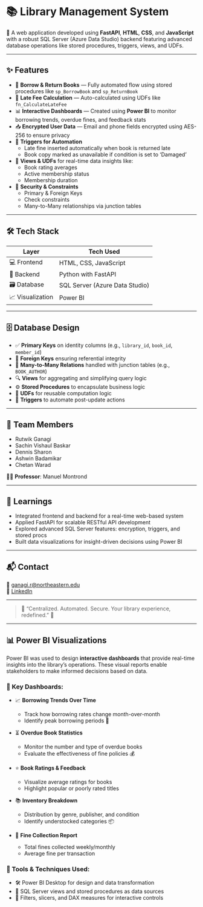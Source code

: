 # 📚 Library Management System

🚀 A web application developed using **FastAPI**, **HTML**, **CSS**, and **JavaScript** with a robust SQL Server (Azure Data Studio) backend featuring advanced database operations like stored procedures, triggers, views, and UDFs.

---

## ✨ Features

- 🔁 **Borrow & Return Books** — Fully automated flow using stored procedures like `sp_BorrowBook` and `sp_ReturnBook`
- 🧠 **Late Fee Calculation** — Auto-calculated using UDFs like `fn_CalculateLateFee`
- 📊 **Interactive Dashboards** — Created using **Power BI** to monitor borrowing trends, overdue fines, and feedback stats
- 📥 **Encrypted User Data** — Email and phone fields encrypted using AES-256 to ensure privacy
- 🔄 **Triggers for Automation**  
  - Late fine inserted automatically when book is returned late  
  - Book copy marked as unavailable if condition is set to ‘Damaged’
- 🧮 **Views & UDFs** for real-time data insights like:
  - Book rating averages  
  - Active membership status  
  - Membership duration
- 🔐 **Security & Constraints**  
  - Primary & Foreign Keys  
  - Check constraints  
  - Many-to-Many relationships via junction tables

---

## 🛠️ Tech Stack

| Layer            | Tech Used                          |
|------------------|------------------------------------|
| 💻 Frontend      | HTML, CSS, JavaScript              |
| 🧠 Backend       | Python with FastAPI                |
| 🗃️ Database      | SQL Server (Azure Data Studio)     |
| 📈 Visualization | Power BI                           |

---

## 🗄️ Database Design

- ✅ **Primary Keys** on identity columns (e.g., `library_id`, `book_id`, `member_id`)
- 🔗 **Foreign Keys** ensuring referential integrity
- 🔄 **Many-to-Many Relations** handled with junction tables (e.g., `BOOK_AUTHOR`)
- 🔍 **Views** for aggregating and simplifying query logic
- ⚙️ **Stored Procedures** to encapsulate business logic
- 🧮 **UDFs** for reusable computation logic
- 🧨 **Triggers** to automate post-update actions

---

## 👥 Team Members

- Rutwik Ganagi  
- Sachin Vishaul Baskar  
- Dennis Sharon  
- Ashwin Badamikar  
- Chetan Warad

👨‍🏫 **Professor**: Manuel Montrond

---

## 🧠 Learnings

- Integrated frontend and backend for a real-time web-based system
- Applied FastAPI for scalable RESTful API development
- Explored advanced SQL Server features: encryption, triggers, and stored procs
- Built data visualizations for insight-driven decisions using Power BI

---

## 📬 Contact

📧 ganagi.r@northeastern.edu  
🔗 [LinkedIn](https://linkedin.com/in/rutwik-ganagi)  

---

> 🌟 “Centralized. Automated. Secure. Your library experience, redefined.” 🌟

---

## 📊 Power BI Visualizations

Power BI was used to design **interactive dashboards** that provide real-time insights into the library’s operations. These visual reports enable stakeholders to make informed decisions based on data.

### 📌 Key Dashboards:

- 📈 **Borrowing Trends Over Time**
  - Track how borrowing rates change month-over-month
  - Identify peak borrowing periods 📅

- ⏳ **Overdue Book Statistics**
  - Monitor the number and type of overdue books
  - Evaluate the effectiveness of fine policies 💰

- ⭐ **Book Ratings & Feedback**
  - Visualize average ratings for books
  - Highlight popular or poorly rated titles

- 📚 **Inventory Breakdown**
  - Distribution by genre, publisher, and condition
  - Identify understocked categories 📦

- 🧾 **Fine Collection Report**
  - Total fines collected weekly/monthly
  - Average fine per transaction

### 🧠 Tools & Techniques Used:

- 🛠️ Power BI Desktop for design and data transformation
- 🔗 SQL Server views and stored procedures as data sources
- 🧩 Filters, slicers, and DAX measures for interactive controls
